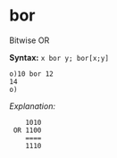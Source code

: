 # bor

Bitwise OR

**Syntax:** ```x bor y; bor[x;y]```

```o
o)10 bor 12
14
o)
```

_Explanation:_
```
    1010 
 OR 1100
    ====
    1110
```